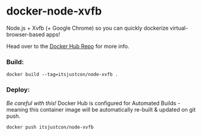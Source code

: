 # docker-node-xvfb
Node.js + Xvfb (+ Google Chrome) so you can quickly dockerize virtual-browser-based apps!

Head over to the [Docker Hub Repo](https://hub.docker.com/r/itsjustcon/node-xvfb) for more info.

### Build:
```
docker build --tag=itsjustcon/node-xvfb .
```

### Deploy:
*Be careful with this!* Docker Hub is configured for Automated Builds - meaning
this container image will be automatically re-built & updated on git push.
```
docker push itsjustcon/node-xvfb
```
